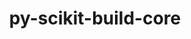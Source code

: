 ---
title: "py-scikit-build-core"
layout: cache
categories: [package, develop]
meta: {"compilers": ["gcc@11.1.0", "gcc@11.4.0", "gcc@13.2.0", "gcc@9.4.0"], "num_specs": 60, "num_specs_by_stack": {"data-vis-sdk": 7, "e4s": 16, "e4s-neoverse-v2": 16, "e4s-neoverse_v1": 9, "e4s-power": 4, "ml-linux-x86_64-rocm": 8, "root": 60}, "oss": ["ubuntu20.04", "ubuntu22.04", "ubuntu24.04"], "platforms": ["linux"], "stacks": ["data-vis-sdk", "e4s", "e4s-neoverse-v2", "e4s-neoverse_v1", "e4s-power", "ml-linux-x86_64-rocm", "root"], "targets": ["neoverse_v1", "neoverse_v2", "ppc64le", "x86_64_v3"], "versions": ["0.10.7", "0.11.1"]}
spec_details: [{"compiler": "gcc@11.4.0", "hash": "2d7ewv2jpzgghgtmegxrkoohowajxdv5", "os": "ubuntu22.04", "platform": "linux", "size": "-", "stacks": ["e4s-neoverse_v1", "root"], "target": "neoverse_v1", "variants": ["build_system=python_pip", "+pyproject"], "versions": ["0.10.7"]}, {"compiler": "gcc@11.4.0", "hash": "2hp4bwgnf74ivmkpz364cmz75hypy72o", "os": "ubuntu22.04", "platform": "linux", "size": "-", "stacks": ["e4s-neoverse_v1", "root"], "target": "neoverse_v1", "variants": ["build_system=python_pip", "+pyproject"], "versions": ["0.10.7"]}, {"compiler": "gcc@11.4.0", "hash": "2mhinpke7p7ve6wgaea4ukzowkkvh5tp", "os": "ubuntu22.04", "platform": "linux", "size": "-", "stacks": ["e4s", "root"], "target": "x86_64_v3", "variants": ["build_system=python_pip", "+pyproject"], "versions": ["0.10.7"]}, {"compiler": "gcc@11.4.0", "hash": "3cw2fhgjff5a7up7ylf27mwbklo4tjrm", "os": "ubuntu22.04", "platform": "linux", "size": "-", "stacks": ["e4s", "root"], "target": "x86_64_v3", "variants": ["build_system=python_pip", "+pyproject"], "versions": ["0.11.1"]}, {"compiler": "gcc@11.4.0", "hash": "3virt6rclvdfb2hxfxl3e7dhbgmk4ije", "os": "ubuntu22.04", "platform": "linux", "size": "-", "stacks": ["e4s-neoverse-v2", "root"], "target": "neoverse_v2", "variants": ["build_system=python_pip", "+pyproject"], "versions": ["0.11.1"]}, {"compiler": "gcc@13.2.0", "hash": "6uat5nnmxf4sqgikxlbbt2uveecwr7b2", "os": "ubuntu24.04", "platform": "linux", "size": "-", "stacks": ["ml-linux-x86_64-rocm", "root"], "target": "x86_64_v3", "variants": ["build_system=python_pip", "+pyproject"], "versions": ["0.10.7"]}, {"compiler": "gcc@11.4.0", "hash": "7yd4rg6d4n5j4pg3irx6vy3p734ftkbp", "os": "ubuntu22.04", "platform": "linux", "size": "-", "stacks": ["e4s", "root"], "target": "x86_64_v3", "variants": ["build_system=python_pip", "+pyproject"], "versions": ["0.11.1"]}, {"compiler": "gcc@11.4.0", "hash": "ak24rsjt6d2aji6cxbm5lhqc7y5o6d3r", "os": "ubuntu22.04", "platform": "linux", "size": "-", "stacks": ["e4s-neoverse-v2", "root"], "target": "neoverse_v2", "variants": ["build_system=python_pip", "+pyproject"], "versions": ["0.11.1"]}, {"compiler": "gcc@11.4.0", "hash": "azgyi5srhwsgo4x2asa24f4tzwmrqmbz", "os": "ubuntu22.04", "platform": "linux", "size": "-", "stacks": ["e4s", "root"], "target": "x86_64_v3", "variants": ["build_system=python_pip", "+pyproject"], "versions": ["0.10.7"]}, {"compiler": "gcc@11.4.0", "hash": "bojkdovafpjp6ds4hmgpndl4hpx3xi7y", "os": "ubuntu22.04", "platform": "linux", "size": "-", "stacks": ["e4s-neoverse_v1", "root"], "target": "neoverse_v1", "variants": ["build_system=python_pip", "+pyproject"], "versions": ["0.10.7"]}, {"compiler": "gcc@11.4.0", "hash": "brvh6363w2hvrq4waqzvkfg4fahkltpk", "os": "ubuntu22.04", "platform": "linux", "size": "-", "stacks": ["e4s", "root"], "target": "x86_64_v3", "variants": ["build_system=python_pip", "+pyproject"], "versions": ["0.10.7"]}, {"compiler": "gcc@11.4.0", "hash": "buakvwp27336v4rq4cni23bn5ftzxcxt", "os": "ubuntu22.04", "platform": "linux", "size": "-", "stacks": ["e4s-neoverse_v1", "root"], "target": "neoverse_v1", "variants": ["build_system=python_pip", "+pyproject"], "versions": ["0.10.7"]}, {"compiler": "gcc@9.4.0", "hash": "c65drgmbvcdn7jc7kq23aswzp4s3r424", "os": "ubuntu20.04", "platform": "linux", "size": "-", "stacks": ["e4s-power", "root"], "target": "ppc64le", "variants": ["build_system=python_pip", "+pyproject"], "versions": ["0.10.7"]}, {"compiler": "gcc@11.4.0", "hash": "c7xt6bktm224ht6gdgevw3g3muoqxdwv", "os": "ubuntu22.04", "platform": "linux", "size": "-", "stacks": ["e4s-neoverse-v2", "root"], "target": "neoverse_v2", "variants": ["build_system=python_pip", "+pyproject"], "versions": ["0.10.7"]}, {"compiler": "gcc@11.4.0", "hash": "clq2xp6vkkyv2cm3qqkxc3cwmz6amq7c", "os": "ubuntu22.04", "platform": "linux", "size": "-", "stacks": ["e4s", "root"], "target": "x86_64_v3", "variants": ["build_system=python_pip", "+pyproject"], "versions": ["0.11.1"]}, {"compiler": "gcc@13.2.0", "hash": "dbivdvfltgrmj4amzpoprmvggmtn7f2j", "os": "ubuntu24.04", "platform": "linux", "size": "-", "stacks": ["ml-linux-x86_64-rocm", "root"], "target": "x86_64_v3", "variants": ["build_system=python_pip", "+pyproject"], "versions": ["0.11.1"]}, {"compiler": "gcc@11.4.0", "hash": "dc5viojted22prgbzvfug3wdr5mlfvn6", "os": "ubuntu22.04", "platform": "linux", "size": "-", "stacks": ["e4s", "root"], "target": "x86_64_v3", "variants": ["build_system=python_pip", "+pyproject"], "versions": ["0.11.1"]}, {"compiler": "gcc@13.2.0", "hash": "eqy56me323wdnl2ppvmlimv3ioqdb7pc", "os": "ubuntu24.04", "platform": "linux", "size": "-", "stacks": ["ml-linux-x86_64-rocm", "root"], "target": "x86_64_v3", "variants": ["build_system=python_pip", "+pyproject"], "versions": ["0.11.1"]}, {"compiler": "gcc@11.4.0", "hash": "erc7gpgvpf6exm2e2qmwlxh7lwlz3eev", "os": "ubuntu22.04", "platform": "linux", "size": "-", "stacks": ["e4s", "root"], "target": "x86_64_v3", "variants": ["build_system=python_pip", "+pyproject"], "versions": ["0.11.1"]}, {"compiler": "gcc@11.4.0", "hash": "esnlgjtkcmxddub6nfdih7weyukbxg6z", "os": "ubuntu22.04", "platform": "linux", "size": "-", "stacks": ["e4s", "root"], "target": "x86_64_v3", "variants": ["build_system=python_pip", "+pyproject"], "versions": ["0.11.1"]}, {"compiler": "gcc@11.1.0", "hash": "fiazltpnagi3ggwx3ifmk7sh24ae44hd", "os": "ubuntu20.04", "platform": "linux", "size": "-", "stacks": ["data-vis-sdk", "root"], "target": "x86_64_v3", "variants": ["build_system=python_pip", "+pyproject"], "versions": ["0.10.7"]}, {"compiler": "gcc@11.4.0", "hash": "fkgpdkcmf7ygdzn2ijiq4mnvq74yhgdy", "os": "ubuntu22.04", "platform": "linux", "size": "-", "stacks": ["e4s", "root"], "target": "x86_64_v3", "variants": ["build_system=python_pip", "+pyproject"], "versions": ["0.10.7"]}, {"compiler": "gcc@11.4.0", "hash": "gjhie2z4u4itsbxwb7dgxzjc35dd4iem", "os": "ubuntu22.04", "platform": "linux", "size": "-", "stacks": ["e4s", "root"], "target": "x86_64_v3", "variants": ["build_system=python_pip", "+pyproject"], "versions": ["0.11.1"]}, {"compiler": "gcc@11.4.0", "hash": "hrxtrrqstri2whyfp4od5harpc3xej42", "os": "ubuntu22.04", "platform": "linux", "size": "-", "stacks": ["e4s-neoverse-v2", "root"], "target": "neoverse_v2", "variants": ["build_system=python_pip", "+pyproject"], "versions": ["0.11.1"]}, {"compiler": "gcc@11.4.0", "hash": "idjhebzbuj7isb54vhzgi5woistqwire", "os": "ubuntu22.04", "platform": "linux", "size": "-", "stacks": ["e4s-neoverse-v2", "root"], "target": "neoverse_v2", "variants": ["build_system=python_pip", "+pyproject"], "versions": ["0.11.1"]}, {"compiler": "gcc@11.4.0", "hash": "ipkuujj5mgbp4l7fc2qp5ucl2ohihj4d", "os": "ubuntu22.04", "platform": "linux", "size": "-", "stacks": ["e4s-neoverse_v1", "root"], "target": "neoverse_v1", "variants": ["build_system=python_pip", "+pyproject"], "versions": ["0.10.7"]}, {"compiler": "gcc@13.2.0", "hash": "klpe6quwraxcnxavbp7efvczrd4lqhsm", "os": "ubuntu24.04", "platform": "linux", "size": "-", "stacks": ["ml-linux-x86_64-rocm", "root"], "target": "x86_64_v3", "variants": ["build_system=python_pip", "+pyproject"], "versions": ["0.10.7"]}, {"compiler": "gcc@11.4.0", "hash": "kscmnk5fkzbdngpuwoaomashk67isjaa", "os": "ubuntu22.04", "platform": "linux", "size": "-", "stacks": ["e4s-neoverse_v1", "root"], "target": "neoverse_v1", "variants": ["build_system=python_pip", "+pyproject"], "versions": ["0.10.7"]}, {"compiler": "gcc@11.1.0", "hash": "nifxx5c2bs3zrzqqgw7rptp5qpg4wiap", "os": "ubuntu20.04", "platform": "linux", "size": "-", "stacks": ["data-vis-sdk", "root"], "target": "x86_64_v3", "variants": ["build_system=python_pip", "+pyproject"], "versions": ["0.11.1"]}, {"compiler": "gcc@11.4.0", "hash": "nrkgttl3lwsqg3uvjemq647cfvtvwlgg", "os": "ubuntu22.04", "platform": "linux", "size": "-", "stacks": ["e4s-neoverse-v2", "root"], "target": "neoverse_v2", "variants": ["build_system=python_pip", "+pyproject"], "versions": ["0.10.7"]}, {"compiler": "gcc@11.4.0", "hash": "obvmmdwpqhjlna2icodilnu2m6mz7wvn", "os": "ubuntu22.04", "platform": "linux", "size": "-", "stacks": ["e4s", "root"], "target": "x86_64_v3", "variants": ["build_system=python_pip", "+pyproject"], "versions": ["0.11.1"]}, {"compiler": "gcc@11.4.0", "hash": "ohunlce6rr4zg4c42iiw4cv3u63behzt", "os": "ubuntu22.04", "platform": "linux", "size": "-", "stacks": ["e4s-neoverse-v2", "root"], "target": "neoverse_v2", "variants": ["build_system=python_pip", "+pyproject"], "versions": ["0.10.7"]}, {"compiler": "gcc@11.4.0", "hash": "oogrvvwbhxyvmkhwdirr7si6dbphofuj", "os": "ubuntu22.04", "platform": "linux", "size": "-", "stacks": ["e4s-neoverse-v2", "root"], "target": "neoverse_v2", "variants": ["build_system=python_pip", "+pyproject"], "versions": ["0.11.1"]}, {"compiler": "gcc@11.4.0", "hash": "op3tk2gm7z7oi4acdtzfdg2gdih5xoea", "os": "ubuntu22.04", "platform": "linux", "size": "-", "stacks": ["e4s-neoverse-v2", "root"], "target": "neoverse_v2", "variants": ["build_system=python_pip", "+pyproject"], "versions": ["0.10.7"]}, {"compiler": "gcc@11.4.0", "hash": "oxaxyvs3gzrgae53yrvj226elloum3ik", "os": "ubuntu22.04", "platform": "linux", "size": "-", "stacks": ["e4s-neoverse_v1", "root"], "target": "neoverse_v1", "variants": ["build_system=python_pip", "+pyproject"], "versions": ["0.10.7"]}, {"compiler": "gcc@11.1.0", "hash": "p5rtueyzgv6527pw7glizmz2gnisroao", "os": "ubuntu20.04", "platform": "linux", "size": "-", "stacks": ["data-vis-sdk", "root"], "target": "x86_64_v3", "variants": ["build_system=python_pip", "+pyproject"], "versions": ["0.11.1"]}, {"compiler": "gcc@11.4.0", "hash": "pisgbledrk3yaitlryawwgezxj4z2zta", "os": "ubuntu22.04", "platform": "linux", "size": "-", "stacks": ["e4s-neoverse-v2", "root"], "target": "neoverse_v2", "variants": ["build_system=python_pip", "+pyproject"], "versions": ["0.11.1"]}, {"compiler": "gcc@11.1.0", "hash": "q4bqrvahw4o5ixrq5vbyajrbeqkjbuty", "os": "ubuntu20.04", "platform": "linux", "size": "-", "stacks": ["data-vis-sdk", "root"], "target": "x86_64_v3", "variants": ["build_system=python_pip", "+pyproject"], "versions": ["0.11.1"]}, {"compiler": "gcc@11.4.0", "hash": "q5qt4p43bwuzu5lbs7cmmtdjhm7lwrtk", "os": "ubuntu22.04", "platform": "linux", "size": "-", "stacks": ["e4s-neoverse-v2", "root"], "target": "neoverse_v2", "variants": ["build_system=python_pip", "+pyproject"], "versions": ["0.11.1"]}, {"compiler": "gcc@11.4.0", "hash": "qdlvhdokh3s55lwukuhuo3luxtiegxq2", "os": "ubuntu22.04", "platform": "linux", "size": "-", "stacks": ["e4s-neoverse-v2", "root"], "target": "neoverse_v2", "variants": ["build_system=python_pip", "+pyproject"], "versions": ["0.10.7"]}, {"compiler": "gcc@11.4.0", "hash": "qjbajp74rj55qozvgyjfkbzvjyh7wh3t", "os": "ubuntu22.04", "platform": "linux", "size": "-", "stacks": ["e4s-neoverse_v1", "root"], "target": "neoverse_v1", "variants": ["build_system=python_pip", "+pyproject"], "versions": ["0.10.7"]}, {"compiler": "gcc@11.4.0", "hash": "qy2pdpfd3zyrmkwjvq4tdc2kvj4oq7ct", "os": "ubuntu22.04", "platform": "linux", "size": "-", "stacks": ["e4s-neoverse-v2", "root"], "target": "neoverse_v2", "variants": ["build_system=python_pip", "+pyproject"], "versions": ["0.11.1"]}, {"compiler": "gcc@9.4.0", "hash": "r7gqxoikr2e7sfg74ndgtt26zhtl3jfq", "os": "ubuntu20.04", "platform": "linux", "size": "-", "stacks": ["e4s-power", "root"], "target": "ppc64le", "variants": ["build_system=python_pip", "+pyproject"], "versions": ["0.10.7"]}, {"compiler": "gcc@13.2.0", "hash": "rd5owobtmv5e3iitd3hi6xe3zgl4ce42", "os": "ubuntu24.04", "platform": "linux", "size": "-", "stacks": ["ml-linux-x86_64-rocm", "root"], "target": "x86_64_v3", "variants": ["build_system=python_pip", "+pyproject"], "versions": ["0.11.1"]}, {"compiler": "gcc@11.4.0", "hash": "rqmuzorrehtnuiekpnpsxjkmstnes37x", "os": "ubuntu22.04", "platform": "linux", "size": "-", "stacks": ["e4s", "root"], "target": "x86_64_v3", "variants": ["build_system=python_pip", "+pyproject"], "versions": ["0.10.7"]}, {"compiler": "gcc@9.4.0", "hash": "rs75h57xngnopr7wpl36jvyrynjgbiqa", "os": "ubuntu20.04", "platform": "linux", "size": "-", "stacks": ["e4s-power", "root"], "target": "ppc64le", "variants": ["build_system=python_pip", "+pyproject"], "versions": ["0.10.7"]}, {"compiler": "gcc@11.4.0", "hash": "sefdglkloch7hxyk7l2l4mskepie52gn", "os": "ubuntu22.04", "platform": "linux", "size": "-", "stacks": ["e4s-neoverse-v2", "root"], "target": "neoverse_v2", "variants": ["build_system=python_pip", "+pyproject"], "versions": ["0.11.1"]}, {"compiler": "gcc@11.4.0", "hash": "sng3rtwhgeewmbhmu4cymi2mbmksusmd", "os": "ubuntu22.04", "platform": "linux", "size": "-", "stacks": ["e4s-neoverse-v2", "root"], "target": "neoverse_v2", "variants": ["build_system=python_pip", "+pyproject"], "versions": ["0.11.1"]}, {"compiler": "gcc@11.4.0", "hash": "so2pmadf7ibkfu6jq77pkiju6lahxh5i", "os": "ubuntu22.04", "platform": "linux", "size": "-", "stacks": ["e4s", "root"], "target": "x86_64_v3", "variants": ["build_system=python_pip", "+pyproject"], "versions": ["0.10.7"]}, {"compiler": "gcc@11.4.0", "hash": "v2bkhc5he5kjcrq6m56kpihzuvhqsahi", "os": "ubuntu22.04", "platform": "linux", "size": "-", "stacks": ["e4s", "root"], "target": "x86_64_v3", "variants": ["build_system=python_pip", "+pyproject"], "versions": ["0.11.1"]}, {"compiler": "gcc@13.2.0", "hash": "vak7a4e3hfjneisiae2pidrrg7zrazmw", "os": "ubuntu24.04", "platform": "linux", "size": "-", "stacks": ["ml-linux-x86_64-rocm", "root"], "target": "x86_64_v3", "variants": ["build_system=python_pip", "+pyproject"], "versions": ["0.10.7"]}, {"compiler": "gcc@11.1.0", "hash": "vej4i5mjr5c6rlu5bglnmwv3gefjjfjq", "os": "ubuntu20.04", "platform": "linux", "size": "-", "stacks": ["data-vis-sdk", "root"], "target": "x86_64_v3", "variants": ["build_system=python_pip", "+pyproject"], "versions": ["0.10.7"]}, {"compiler": "gcc@13.2.0", "hash": "vzhs2q3v4c63tqwpxyixk6euvmcw6pvg", "os": "ubuntu24.04", "platform": "linux", "size": "-", "stacks": ["ml-linux-x86_64-rocm", "root"], "target": "x86_64_v3", "variants": ["build_system=python_pip", "+pyproject"], "versions": ["0.11.1"]}, {"compiler": "gcc@11.1.0", "hash": "w6n44rye2fqnyvl62b5lsyql6ygyb4t2", "os": "ubuntu20.04", "platform": "linux", "size": "-", "stacks": ["data-vis-sdk", "root"], "target": "x86_64_v3", "variants": ["build_system=python_pip", "+pyproject"], "versions": ["0.10.7"]}, {"compiler": "gcc@11.4.0", "hash": "wyoekcicucqqmwgvpouyvbl5ibavvx3u", "os": "ubuntu22.04", "platform": "linux", "size": "-", "stacks": ["e4s", "root"], "target": "x86_64_v3", "variants": ["build_system=python_pip", "+pyproject"], "versions": ["0.11.1"]}, {"compiler": "gcc@11.4.0", "hash": "x725uhg32gyozp6dpjnt32pkoh4q3xk3", "os": "ubuntu22.04", "platform": "linux", "size": "-", "stacks": ["e4s-neoverse-v2", "root"], "target": "neoverse_v2", "variants": ["build_system=python_pip", "+pyproject"], "versions": ["0.10.7"]}, {"compiler": "gcc@13.2.0", "hash": "yoqfwrmzfix2l4sgo3vjzwtxqpdcrdao", "os": "ubuntu24.04", "platform": "linux", "size": "-", "stacks": ["ml-linux-x86_64-rocm", "root"], "target": "x86_64_v3", "variants": ["build_system=python_pip", "+pyproject"], "versions": ["0.11.1"]}, {"compiler": "gcc@9.4.0", "hash": "zbnujxerzpf5vw55angyiif63qfmutg2", "os": "ubuntu20.04", "platform": "linux", "size": "-", "stacks": ["e4s-power", "root"], "target": "ppc64le", "variants": ["build_system=python_pip", "+pyproject"], "versions": ["0.10.7"]}, {"compiler": "gcc@11.1.0", "hash": "zd5ejtk6ni24mt6i5bgl5m3snkkefaet", "os": "ubuntu20.04", "platform": "linux", "size": "-", "stacks": ["data-vis-sdk", "root"], "target": "x86_64_v3", "variants": ["build_system=python_pip", "+pyproject"], "versions": ["0.11.1"]}, {"compiler": "gcc@11.4.0", "hash": "zzl7zjhm5jmt2plv4pclpnyapllki6j2", "os": "ubuntu22.04", "platform": "linux", "size": "-", "stacks": ["e4s-neoverse_v1", "root"], "target": "neoverse_v1", "variants": ["build_system=python_pip", "+pyproject"], "versions": ["0.10.7"]}]
---